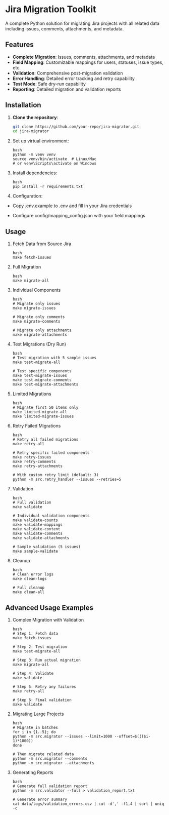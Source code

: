 # Jira Migration Toolkit

A complete Python solution for migrating Jira projects with all related data including issues, comments, attachments, and metadata.

## Features

- **Complete Migration**: Issues, comments, attachments, and metadata
- **Field Mapping**: Customizable mappings for users, statuses, issue types, etc.
- **Validation**: Comprehensive post-migration validation
- **Error Handling**: Detailed error tracking and retry capability
- **Test Mode**: Safe dry-run capability
- **Reporting**: Detailed migration and validation reports

## Installation

1. **Clone the repository**:
   ```bash
   git clone https://github.com/your-repo/jira-migrator.git
   cd jira-migrator

2. Set up virtual environment:
    ```
    bash
    python -m venv venv
    source venv/bin/activate  # Linux/Mac
    # or venv\Scripts\activate on Windows

3. Install dependencies:
    ```
    bash
    pip install -r requirements.txt

4. Configuration:

- Copy .env.example to .env and fill in your Jira credentials

- Configure config/mapping_config.json with your field mappings

## Usage

1. Fetch Data from Source Jira
    ```
    bash
    make fetch-issues

2. Full Migration
    ```
    bash
    make migrate-all

3. Individual Components
    ```
    bash
    # Migrate only issues
    make migrate-issues

    # Migrate only comments
    make migrate-comments

    # Migrate only attachments
    make migrate-attachments

4. Test Migrations (Dry Run)
    ```
    bash
    # Test migration with 5 sample issues
    make test-migrate-all

    # Test specific components
    make test-migrate-issues
    make test-migrate-comments
    make test-migrate-attachments

5. Limited Migrations
    ```
    bash
    # Migrate first 50 items only
    make limited-migrate-all
    make limited-migrate-issues

6. Retry Failed Migrations
    ```
    bash
    # Retry all failed migrations
    make retry-all

    # Retry specific failed components
    make retry-issues
    make retry-comments
    make retry-attachments

    # With custom retry limit (default: 3)
    python -m src.retry_handler --issues --retries=5

7. Validation
    ```
    bash
    # Full validation
    make validate

    # Individual validation components
    make validate-counts
    make validate-mappings
    make validate-content
    make validate-comments
    make validate-attachments

    # Sample validation (5 issues)
    make sample-validate

8. Cleanup
    ```
    bash
    # Clean error logs
    make clean-logs

    # Full cleanup
    make clean-all

## Advanced Usage Examples

1. Complex Migration with Validation
    ```
    bash
    # Step 1: Fetch data
    make fetch-issues

    # Step 2: Test migration
    make test-migrate-all

    # Step 3: Run actual migration
    make migrate-all

    # Step 4: Validate
    make validate

    # Step 5: Retry any failures
    make retry-all

    # Step 6: Final validation
    make validate

2. Migrating Large Projects
    ```
    bash
    # Migrate in batches
    for i in {1..5}; do
    python -m src.migrator --issues --limit=1000 --offset=$((($i-1)*1000))
    done

    # Then migrate related data
    python -m src.migrator --comments
    python -m src.migrator --attachments

3. Generating Reports
    ```
    bash
    # Generate full validation report
    python -m src.validator --full > validation_report.txt

    # Generate error summary
    cat data/logs/validation_errors.csv | cut -d',' -f1,4 | sort | uniq -c